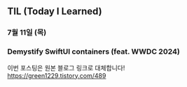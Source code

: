 ## TIL (Today I Learned)

### 7월 11일 (목)    
### Demystify SwiftUI containers (feat. WWDC 2024)     
이번 포스팅은 원본 블로그 링크로 대체합니다!   
https://green1229.tistory.com/489       